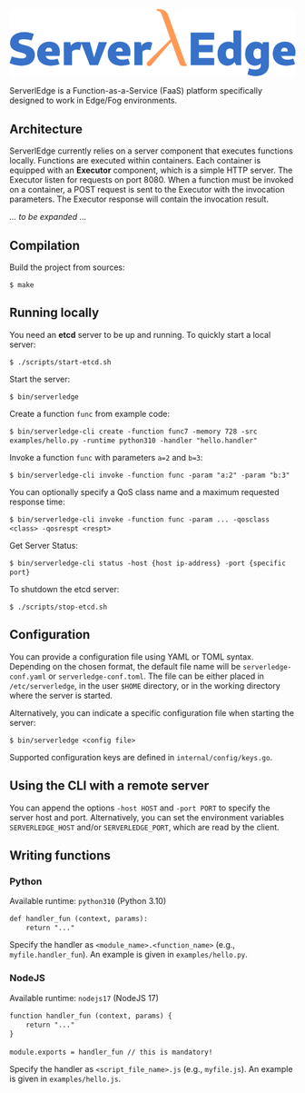 ![ServerlEdge](docs/logo.png)

ServerlEdge is a Function-as-a-Service (FaaS) platform specifically designed to
work in Edge/Fog environments.

## Architecture

ServerlEdge currently relies on a server component that executes functions 
locally. Functions are executed within containers. Each container is equipped
with an **Executor** component, which is a simple HTTP server. The Executor
listen for requests on port 8080. When a function must be invoked on a
container, a POST request is sent to the Executor with the invocation
parameters. The Executor response will contain the invocation result.

*... to be expanded ...*

## Compilation

Build the project from sources:

	$ make

## Running locally

You need an **etcd** server to be up and running. To quickly start a local
server:

	$ ./scripts/start-etcd.sh

Start the server:

	$ bin/serverledge

Create a function `func` from example code:

	$ bin/serverledge-cli create -function func7 -memory 728 -src examples/hello.py -runtime python310 -handler "hello.handler"

Invoke a function `func` with parameters `a=2` and `b=3`:

	$ bin/serverledge-cli invoke -function func -param "a:2" -param "b:3" 

You can optionally specify a QoS class name and a maximum requested response
time:

	$ bin/serverledge-cli invoke -function func -param ... -qosclass <class> -qosrespt <respt>

Get Server Status:
 
    $ bin/serverledge-cli status -host {host ip-address} -port {specific port}


To shutdown the etcd server:

	$ ./scripts/stop-etcd.sh

## Configuration

You can provide a configuration file using YAML or TOML syntax. Depending on the
chosen format, the default file name will be `serverledge-conf.yaml` or
`serverledge-conf.toml`. The file can be either placed in `/etc/serverledge`,
in the user `$HOME` directory, or in the working directory where the server is
started.

Alternatively, you can indicate a specific configuration file when starting the 
server:

	$ bin/serverledge <config file>

Supported configuration keys are defined in `internal/config/keys.go`.

## Using the CLI with a remote server

You can append the options `-host HOST` and `-port PORT` to specify the server
host and port. Alternatively, you can set the environment variables
`SERVERLEDGE_HOST` and/or `SERVERLEDGE_PORT`, which are read by the client.


## Writing functions

### Python

Available runtime: `python310` (Python 3.10)

	def handler_fun (context, params):
		return "..."

Specify the handler as `<module_name>.<function_name>` (e.g., `myfile.handler_fun`).
An example is given in `examples/hello.py`.

### NodeJS

Available runtime: `nodejs17` (NodeJS 17)

	function handler_fun (context, params) {
		return "..."
	}
	
	module.exports = handler_fun // this is mandatory!

Specify the handler as `<script_file_name>.js` (e.g., `myfile.js`).
An example is given in `examples/hello.js`.
